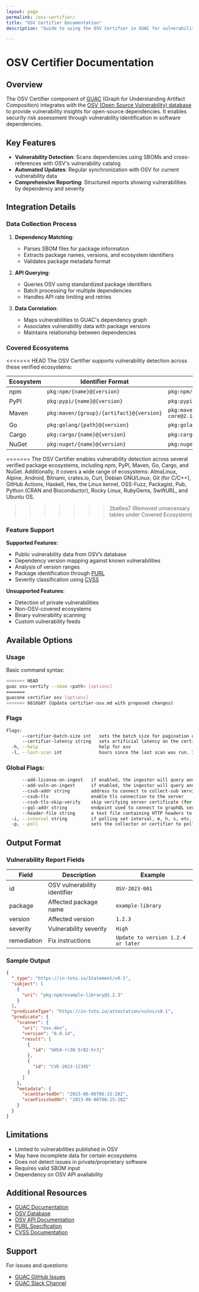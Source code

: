 ```yaml
---
layout: page
permalink: /osv-certifier/
title: "OSV Certifier Documentation"
description: "Guide to using the OSV Certifier in GUAC for vulnerability management"

---
```


# OSV Certifier Documentation 

## Overview

The OSV Certifier component of [GUAC](https://guac.sh) (Graph for Understanding Artifact Composition) integrates with the [OSV (Open Source Vulnerability) database](https://osv.dev) to provide vulnerability insights for open-source dependencies. It enables security risk assessment through vulnerability identification in software dependencies.

## Key Features

- **Vulnerability Detection**: Scans dependencies using SBOMs and cross-references with OSV's vulnerability catalog
- **Automated Updates**: Regular synchronization with OSV for current vulnerability data
- **Comprehensive Reporting**: Structured reports showing vulnerabilities by dependency and severity

## Integration Details

### Data Collection Process

1. **Dependency Matching**: 
   - Parses SBOM files for package information
   - Extracts package names, versions, and ecosystem identifiers
   - Validates package metadata format

2. **API Querying**: 
   - Queries OSV using standardized package identifiers
   - Batch processing for multiple dependencies
   - Handles API rate limiting and retries

3. **Data Correlation**: 
   - Maps vulnerabilities to GUAC's dependency graph
   - Associates vulnerability data with package versions
   - Maintains relationship between dependencies

### Covered Ecosystems

<<<<<<< HEAD
The OSV Certifier supports vulnerability detection across these verified ecosystems:

| Ecosystem | Identifier Format | Example |
|-----------|------------------|---------|
| npm | `pkg:npm/{name}@{version}` | `pkg:npm/lodash@4.17.21` |
| PyPI | `pkg:pypi/{name}@{version}` | `pkg:pypi/requests@2.28.1` |
| Maven | `pkg:maven/{group}/{artifact}@{version}` | `pkg:maven/org.apache.logging.log4j/log4j-core@2.14.1` |
| Go | `pkg:golang/{path}@{version}` | `pkg:golang/golang.org/x/text@v0.3.7` |
| Cargo | `pkg:cargo/{name}@{version}` | `pkg:cargo/serde@1.0.152` |
| NuGet | `pkg:nuget/{name}@{version}` | `pkg:nuget/Newtonsoft.Json@13.0.1` |
=======
The OSV Certifier enables vulnerability detection across several verified package ecosystems, including npm, PyPI, Maven, Go, Cargo, and NuGet. Additionally, it covers a wide range of ecosystems: AlmaLinux, Alpine, Android, Bitnami, crates.io, Curl, Debian GNU/Linux, Git (for C/C++), GitHub Actions, Haskell, Hex, the Linux kernel, OSS-Fuzz, Packagist, Pub, Python (CRAN and Bioconductor), Rocky Linux, RubyGems, SwiftURL, and Ubuntu OS.
>>>>>>> 2ba6ea7 (Removed unnecessary tables under Covered Ecosystem)

### Feature Support

**Supported Features:**
- Public vulnerability data from OSV’s database
- Dependency version mapping against known vulnerabilities
- Analysis of version ranges
- Package identification through [PURL](https://github.com/package-url/purl-spec)
- Severity classification using [CVSS](https://www.first.org/cvss/)

**Unsupported Features:**
- Detection of private vulnerabilities
- Non-OSV-covered ecosystems
- Binary vulnerability scanning
- Custom vulnerability feeds

## Available Options

### Usage
Basic command syntax:
```bash
<<<<<<< HEAD
guac osv-certify --sbom <path> [options]
=======
guacone certifier osv [options]
>>>>>>> 6616b8f (Update certifier-osv.md with proposed changes)
```

### Flags
```bash
Flags:
      --certifier-batch-size int   sets the batch size for pagination query for the certifier (default 60000)
      --certifier-latency string   sets artificial latency on the certifier. Defaults to empty string (not enabled) but can set m, h, s...etc
  -h, --help                       help for osv
  -l, --last-scan int              hours since the last scan was run. If not set, run on all packages/sources (default 4)
```
### Global Flags:
```bash
      --add-license-on-ingest   if enabled, the ingestor will query and ingest clearly defined for licenses. Warning: This will increase ingestion times
      --add-vuln-on-ingest      if enabled, the ingestor will query and ingest OSV for vulnerabilities. Warning: This will increase ingestion times
      --csub-addr string        address to connect to collect-sub service (default "localhost:2782")
      --csub-tls                enable tls connection to the server
      --csub-tls-skip-verify    skip verifying server certificate (for self-signed certificates for example)
      --gql-addr string         endpoint used to connect to graphQL server (default "http://localhost:8080/query")
      --header-file string      a text file containing HTTP headers to send to the GQL server, in RFC 822 format
  -i, --interval string         if polling set interval, m, h, s, etc. (default "5m")
  -p, --poll                    sets the collector or certifier to polling mode
```

## Output Format

### Vulnerability Report Fields

| Field | Description | Example |
|-------|-------------|---------|
| id | OSV vulnerability identifier | `OSV-2023-001` |
| package | Affected package name | `example-library` |
| version | Affected version | `1.2.3` |
| severity | Vulnerability severity | `High` |
| remediation | Fix instructions | `Update to version 1.2.4 or later` |

### Sample Output

```json
{
  "_type": "https://in-toto.io/Statement/v0.1",
  "subject": [
    {
      "uri": "pkg:npm/example-library@1.2.3"
    }
  ],
  "predicateType": "https://in-toto.io/attestation/vulns/v0.1",
  "predicate": {
    "scanner": {
      "uri": "osv.dev",
      "version": "0.0.14",
      "result": [
        {
          "id": "GHSA-rc38-5r82-hr3j"
        },
        {
          "id": "CVE-2023-12345"
        }
      ]
    },
    "metadata": {
      "scanStartedOn": "2023-06-06T06:15:28Z",
      "scanFinishedOn": "2023-06-06T06:15:28Z"
    }
  }
}
```

## Limitations

- Limited to vulnerabilities published in OSV
- May have incomplete data for certain ecosystems
- Does not detect issues in private/proprietary software
- Requires valid SBOM input
- Dependency on OSV API availability

## Additional Resources

- [GUAC Documentation](https://guac.sh)
- [OSV Database](https://osv.dev)
- [OSV API Documentation](https://osv.dev/docs)
- [PURL Specification](https://github.com/package-url/purl-spec)
- [CVSS Documentation](https://www.first.org/cvss/specification-document)

## Support

For issues and questions:
- [GUAC GitHub Issues](https://github.com/guacsec/guac/issues)
- [GUAC Slack Channel](https://openssf.slack.com/archives/C03U677QD46)
